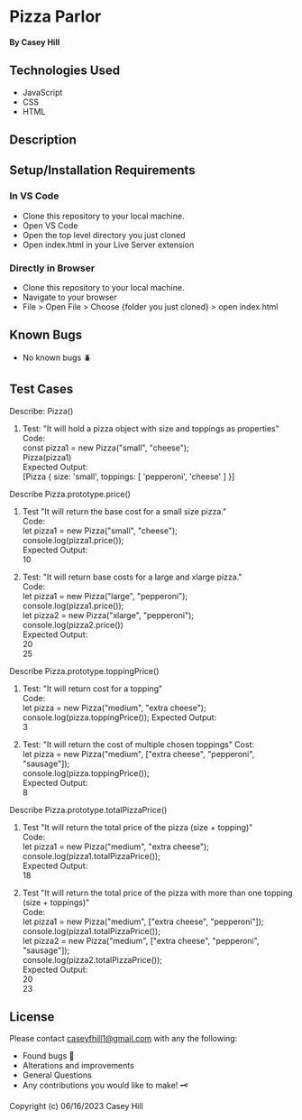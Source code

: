 # Pizza Parlor

#### By Casey Hill

####

## Technologies Used

- JavaScript
- CSS
- HTML

## Description

## Setup/Installation Requirements

### In VS Code

- Clone this repository to your local machine.
- Open VS Code
- Open the top level directory you just cloned
- Open index.html in your Live Server extension

### Directly in Browser

- Clone this repository to your local machine.
- Navigate to your browser
- File > Open File > Choose {folder you just cloned} > open index.html

## Known Bugs

- No known bugs :beetle:

## **Test Cases**

Describe: Pizza()

1. Test: "It will hold a pizza object with size and toppings as properties"<br>
   Code:<br>
   const pizza1 = new Pizza("small", "cheese");<br>
   Pizza(pizza1)<br>
   Expected Output:<br>
   [Pizza { size: 'small', toppings: [ 'pepperoni', 'cheese' ] }]<br>

Describe Pizza.prototype.price()

1. Test "It will return the base cost for a small size pizza."<br>
   Code:<br>
   let pizza1 = new Pizza("small", "cheese");<br>
   console.log(pizza1.price());<br>
   Expected Output:<br>
   10<br>

2. Test: "It will return base costs for a large and xlarge pizza."<br>
   Code:<br>
   let pizza1 = new Pizza("large", "pepperoni");<br>
   console.log(pizza1.price());<br>
   let pizza2 = new Pizza("xlarge", "pepperoni");<br>
   console.log(pizza2.price())<br>
   Expected Output:<br>
   20<br>
   25<br>

Describe Pizza.prototype.toppingPrice()

1. Test: "It will return cost for a topping"<br>
   Code:<br>
   let pizza = new Pizza("medium", "extra cheese");
   console.log(pizza.toppingPrice());
   Expected Output:<br>
   3<br>

2. Test: "It will return the cost of multiple chosen toppings"
   Cost:<br>
   let pizza = new Pizza("medium", ["extra cheese", "pepperoni", "sausage"]);<br>
   console.log(pizza.toppingPrice());<br>
   Expected Output:<br>
   8<br>

Describe Pizza.prototype.totalPizzaPrice()

1. Test "It will return the total price of the pizza (size + topping)"<br>
   Code:<br>
   let pizza1 = new Pizza("medium", "extra cheese");<br>
   console.log(pizza1.totalPizzaPrice());<br>
   Expected Output:<br>
   18<br>

2. Test "It will return the total price of the pizza with more than one topping (size + toppings)"<br>
   Code:<br>
   let pizza1 = new Pizza("medium", ["extra cheese", "pepperoni"]);<br>
   console.log(pizza1.totalPizzaPrice());<br>
   let pizza2 = new Pizza("medium", ["extra cheese", "pepperoni", "sausage"]);<br>
   console.log(pizza2.totalPizzaPrice());<br>
   Expected Output:<br>
   20<br>
   23<br>

## License

Please contact caseyfhill1@gmail.com with any the following:

- Found bugs :lady_beetle:
- Alterations and improvements
- General Questions
- Any contributions you would like to make! :old_key:

Copyright (c) 06/16/2023 Casey Hill
